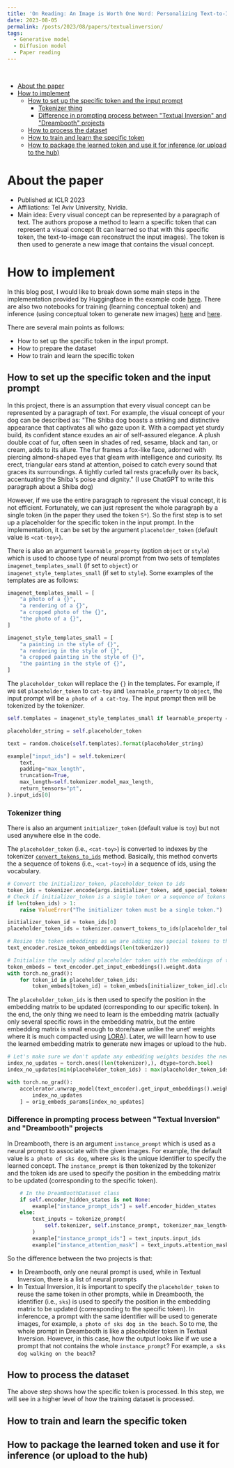 ```yaml
---
title: 'On Reading: An Image is Worth One Word: Personalizing Text-to-Image Generation using Textual Inversion'
date: 2023-08-05
permalink: /posts/2023/08/papers/textualinversion/
tags:
  - Generative model
  - Diffusion model
  - Paper reading
---
```

<br>

- [About the paper](#about-the-paper)
- [How to implement](#how-to-implement)
  - [How to set up the specific token and the input prompt](#how-to-set-up-the-specific-token-and-the-input-prompt)
    - [Tokenizer thing](#tokenizer-thing)
    - [Difference in prompting process between "Textual Inversion" and "Dreambooth" projects](#difference-in-prompting-process-between-textual-inversion-and-dreambooth-projects)
  - [How to process the dataset](#how-to-process-the-dataset)
  - [How to train and learn the specific token](#how-to-train-and-learn-the-specific-token)
  - [How to package the learned token and use it for inference (or upload to the hub)](#how-to-package-the-learned-token-and-use-it-for-inference-or-upload-to-the-hub)


About the paper
=====

- Published at ICLR 2023
- Affiliations: Tel Aviv University, Nvidia.
- Main idea: Every visual concept can be represented by a paragraph of text. The authors propose a method to learn a specific token that can represent a visual concept (It can learned so that with this specific token, the text-to-image can reconstruct the input images). The token is then used to generate a new image that contains the visual concept.  

How to implement
=====

In this blog post, I would like to break down some main steps in the implementation provided by Huggingface in the example code [here](https://github.com/huggingface/diffusers/tree/main/examples/textual_inversion). There are also two notebooks for training (learning conceptual token) and inference (using conceptual token to generate new images) [here](https://colab.research.google.com/github/huggingface/notebooks/blob/main/diffusers/sd_textual_inversion_training.ipynb) and [here](https://colab.research.google.com/github/huggingface/notebooks/blob/main/diffusers/stable_conceptualizer_inference.ipynb).

There are several main points as follows: 
- How to set up the specific token in the input prompt. 
- How to prepare the dataset 
- How to train and learn the specific token 

## How to set up the specific token and the input prompt

In this project, there is an assumption that every visual concept can be represented by a paragraph of text. For example, the visual concept of your dog can be described as: "The Shiba dog boasts a striking and distinctive appearance that captivates all who gaze upon it. With a compact yet sturdy build, its confident stance exudes an air of self-assured elegance. A plush double coat of fur, often seen in shades of red, sesame, black and tan, or cream, adds to its allure. The fur frames a fox-like face, adorned with piercing almond-shaped eyes that gleam with intelligence and curiosity. Its erect, triangular ears stand at attention, poised to catch every sound that graces its surroundings. A tightly curled tail rests gracefully over its back, accentuating the Shiba's poise and dignity." (I use ChatGPT to write this paragraph about a Shiba dog) 

However, if we use the entire paragraph to represent the visual concept, it is not efficient. Fortunately, we can just represent the whole paragraph by a single token (in the paper they used the token `S*`). 
So the first step is to set up a placeholder for the specific token in the input prompt. In the implementation, it can be set by the argument `placeholder_token` (default value is `<cat-toy>`).

There is also an argument `learnable_property` (option `object` or `style`) which is used to choose type of neural prompt from two sets of templates `imagenet_templates_small` (if set to `object`) or `imagenet_style_templates_small` (if set to `style`). 
Some examples of the templates are as follows:

```python
imagenet_templates_small = [
    "a photo of a {}",
    "a rendering of a {}",
    "a cropped photo of the {}",
    "the photo of a {}",
]

imagenet_style_templates_small = [
    "a painting in the style of {}",
    "a rendering in the style of {}",
    "a cropped painting in the style of {}",
    "the painting in the style of {}",
]
```

The `placeholder_token` will replace the `{}` in the templates. For example, if we set `placeholder_token` to `cat-toy` and `learnable_property` to `object`, the input prompt will be `a photo of a cat-toy`.
The input prompt then will be tokenized by the tokenizer.

```python
self.templates = imagenet_style_templates_small if learnable_property == "style" else imagenet_templates_small

placeholder_string = self.placeholder_token

text = random.choice(self.templates).format(placeholder_string)

example["input_ids"] = self.tokenizer(
    text,
    padding="max_length",
    truncation=True,
    max_length=self.tokenizer.model_max_length,
    return_tensors="pt",
).input_ids[0]
```

### Tokenizer thing 

There is also an argument `initializer_token` (default value is `toy`) but not used anywhere else in the code. 

The `placeholder_token` (i.e., `<cat-toy>`) is converted to indexes by the tokenizer [`convert_tokens_to_ids`](https://huggingface.co/docs/transformers/main_classes/tokenizer#transformers.PreTrainedTokenizer.convert_tokens_to_ids) method. Basically, this method converts the a sequence of tokens (i.e., `<cat-toy>`) in a sequence of ids, using the vocabulary.

```python
# Convert the initializer_token, placeholder_token to ids
token_ids = tokenizer.encode(args.initializer_token, add_special_tokens=False)
# Check if initializer_token is a single token or a sequence of tokens
if len(token_ids) > 1:
    raise ValueError("The initializer token must be a single token.")

initializer_token_id = token_ids[0]
placeholder_token_ids = tokenizer.convert_tokens_to_ids(placeholder_tokens)

# Resize the token embeddings as we are adding new special tokens to the tokenizer
text_encoder.resize_token_embeddings(len(tokenizer))

# Initialise the newly added placeholder token with the embeddings of the initializer token
token_embeds = text_encoder.get_input_embeddings().weight.data
with torch.no_grad():
    for token_id in placeholder_token_ids:
        token_embeds[token_id] = token_embeds[initializer_token_id].clone()
```

The `placeholder_token_ids` is then used to specify the position in the embedding matrix to be updated (corresponding to our specific token). In the end, the only thing we need to learn is the embedding matrix (actually only several specific rows in the embedding matrix, but the entire embedding matrix is small enough to store/save unlike the unet' weights where it is much compacted using [LORA](https://huggingface.co/blog/lora)). Later, we will learn how to use the learned embedding matrix to generate new images or upload to the hub.

```python
# Let's make sure we don't update any embedding weights besides the newly added token
index_no_updates = torch.ones((len(tokenizer),), dtype=torch.bool)
index_no_updates[min(placeholder_token_ids) : max(placeholder_token_ids) + 1] = False

with torch.no_grad():
    accelerator.unwrap_model(text_encoder).get_input_embeddings().weight[
        index_no_updates
    ] = orig_embeds_params[index_no_updates]
```

### Difference in prompting process between "Textual Inversion" and "Dreambooth" projects

In Dreambooth, there is an argument `instance_prompt` which is used as a neural prompt to associate with the given images. For example, the default value is `a photo of sks dog`, where `sks` is the unique identifier to specify the learned concept. The `instance_prompt` is then tokenized by the tokenizer and the token ids are used to specify the position in the embedding matrix to be updated (corresponding to the specific token).

```python
    # In the DreamBoothDataset class
    if self.encoder_hidden_states is not None:
        example["instance_prompt_ids"] = self.encoder_hidden_states
    else:
        text_inputs = tokenize_prompt(
            self.tokenizer, self.instance_prompt, tokenizer_max_length=self.tokenizer_max_length
        )
        example["instance_prompt_ids"] = text_inputs.input_ids
        example["instance_attention_mask"] = text_inputs.attention_mask
```

So the difference between the two projects is that:
- In Dreambooth, only one neural prompt is used, while in Textual Inversion, there is a list of neural prompts
- In Textual Inversion, it is important to specify the `placeholder_token` to reuse the same token in other prompts, while in Dreambooth, the identifier (i.e., `sks`) is used to specify the position in the embedding matrix to be updated (corresponding to the specific token). In inferencce, a prompt with the same identifier will be used to generate images, for example, `a photo of sks dog in the beach`. So to me, the whole prompt in Dreambooth is like a placeholder token in Textual Inversion. However, in this case, how the output looks like if we use a prompt that not contains the whole `instance_prompt`? For example, `a sks dog walking on the beach`?

## How to process the dataset 

The above step shows how the specific token is processed. In this step, we will see in a higher level of how the training dataset is processed.


## How to train and learn the specific token 


## How to package the learned token and use it for inference (or upload to the hub)